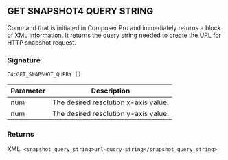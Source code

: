 ## GET SNAPSHOT4 QUERY STRING

Command that is initiated in Composer Pro and immediately returns a block of XML information. It returns the query string needed to create the URL for HTTP snapshot request.


### Signature

`C4:GET_SNAPSHOT_QUERY ()`


| Parameter | Description |
| --- | --- |
| num | The desired resolution x-axis value. |
| num | The desired resolution y-axis value. |


### Returns

XML: `<snapshot_query_string>url-query-string</snapshot_query_string>`
